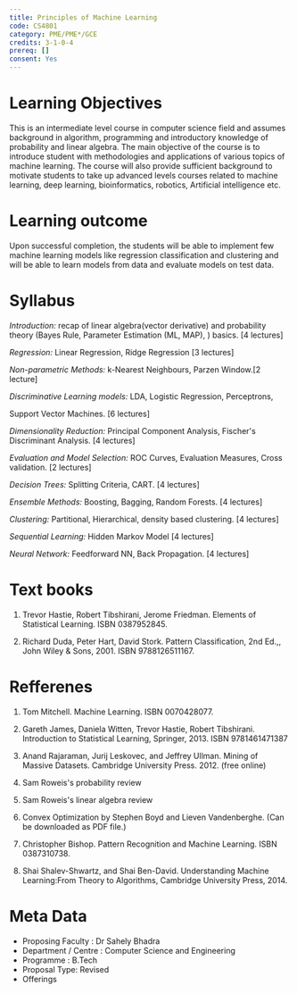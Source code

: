 ```yaml
---
title: Principles of Machine Learning 
code: CS4801
category: PME/PME*/GCE
credits: 3-1-0-4
prereq: []
consent: Yes
---
```

# Learning Objectives

This is an intermediate level course in computer science field and assumes background in algorithm, programming and introductory knowledge of probability and linear algebra. The main objective of the course is to introduce student with methodologies and applications of various topics of machine learning.  The course will also provide sufficient background to motivate students to take up advanced levels courses related to machine learning, deep learning, bioinformatics, robotics, Artificial intelligence etc. 

# Learning outcome

Upon successful completion, the students will be able to  implement few machine learning models like regression classification and clustering and will be able to learn models from data and evaluate models on test data. 

# Syllabus

*Introduction:* recap  of  linear  algebra(vector  derivative)  and probability  theory  (Bayes  Rule,  Parameter  Estimation  (ML,  MAP),  )  basics.  [4 lectures]

*Regression:* Linear  Regression,  Ridge  Regression  [3  lectures]

 
*Non-parametric  Methods:*  k-Nearest  Neighbours,  Parzen  Window.[2 lecture]

*Discriminative  Learning  models:*  LDA,  Logistic  Regression,  Perceptrons,

Support  Vector  Machines.  [6  lectures]

*Dimensionality  Reduction:*  Principal  Component  Analysis,  Fischer's  Discriminant Analysis.  [4  lectures]

*Evaluation  and  Model  Selection:*  ROC  Curves,  Evaluation  Measures,  Cross validation. [2  lectures]

*Decision  Trees:*  Splitting  Criteria,  CART. [4  lectures]

*Ensemble  Methods:*  Boosting,  Bagging,  Random  Forests.  [4  lectures]

*Clustering:*  Partitional,  Hierarchical,  density  based  clustering.  [4  lectures]

*Sequential  Learning:*  Hidden  Markov  Model [4  lectures]

*Neural  Network:*  Feedforward  NN, Back Propagation. [4  lectures]

# Text books

1. Trevor  Hastie,  Robert  Tibshirani,  Jerome  Friedman. Elements  of  Statistical Learning.  ISBN  0387952845.

2. Richard  Duda,  Peter  Hart,  David  Stork.  Pattern  Classification,  2nd  Ed.,,  John Wiley  &  Sons,  2001.  ISBN  9788126511167.



# Refferenes

1. Tom Mitchell. Machine Learning. ISBN 0070428077.

2. Gareth James, Daniela Witten, Trevor Hastie, Robert Tibshirani. Introduction to Statistical Learning,  Springer, 2013. ISBN 9781461471387

3. Anand Rajaraman, Jurij Leskovec, and Jeffrey Ullman. Mining of Massive Datasets. Cambridge University Press. 2012. (free online)

4. Sam Roweis's probability review

5. Sam Roweis's linear algebra review

6. Convex Optimization by Stephen Boyd and Lieven Vandenberghe. (Can be downloaded as PDF file.)

7. Christopher  Bishop.  Pattern  Recognition  and  Machine  Learning.  ISBN 0387310738.

8. Shai  Shalev-Shwartz,  and  Shai  Ben-David. Understanding  Machine  Learning:From  Theory  to  Algorithms,  Cambridge  University  Press,  2014.


# Meta Data	 	 	
 
* Proposing Faculty : Dr Sahely Bhadra
* Department / Centre : Computer Science and Engineering
* Programme : B.Tech
* Proposal Type: Revised
* Offerings
